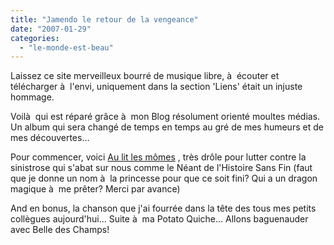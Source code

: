 ```yaml
---
title: "Jamendo le retour de la vengeance"
date: "2007-01-29"
categories: 
  - "le-monde-est-beau"
---
```


Laissez ce site merveilleux bourré de musique libre, à  écouter et télécharger à  l'envi, uniquement dans la section 'Liens' était un injuste hommage.

Voilà  qui est réparé grâce à  mon Blog résolument orienté moultes médias. Un album qui sera changé de temps en temps au gré de mes humeurs et de mes découvertes...

Pour commencer, voici [Au lit les mômes](http://www.jamendo.com/fr/album/441/) , très drôle pour lutter contre la sinistrose qui s'abat sur nous comme le Néant de l'Histoire Sans Fin (faut que je donne un nom à  la princesse pour que ce soit fini? Qui a un dragon magique à  me prêter? Merci par avance)

And en bonus, la chanson que j'ai fourrée dans la tête des tous mes petits collègues aujourd'hui... Suite à  ma Potato Quiche... Allons baguenauder avec Belle des Champs!
